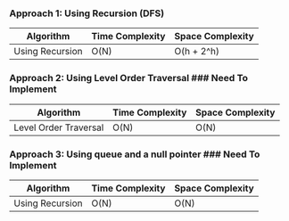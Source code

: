### Approach 1: Using Recursion (DFS)

| Algorithm              | Time Complexity          | Space Complexity  |
|----------------------- | ------------------------ | ----------------- |
| Using Recursion        | O(N)                     | O(h + 2^h)        |

### Approach 2: Using Level Order Traversal ### Need To Implement

| Algorithm              | Time Complexity          | Space Complexity  |
|----------------------- | ------------------------ | ----------------- |
| Level Order Traversal  | O(N)                     | O(N)              |

### Approach 3: Using queue and a null pointer ### Need To Implement

| Algorithm              | Time Complexity          | Space Complexity  |
|----------------------- | ------------------------ | ----------------- |
| Using Recursion        | O(N)                     | O(N)              |



